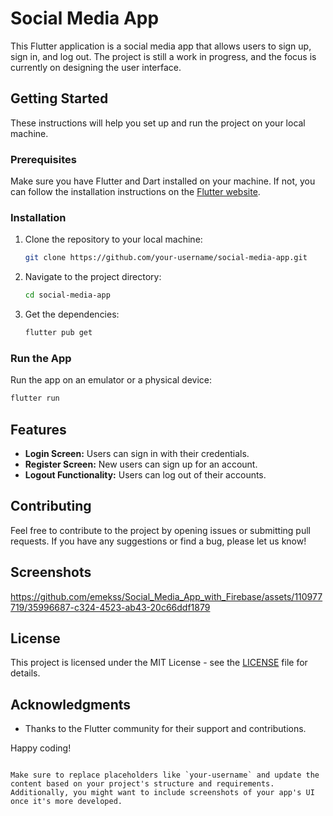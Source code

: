 # Social Media App

This Flutter application is a social media app that allows users to sign up, sign in, and log out. The project is still a work in progress, and the focus is currently on designing the user interface.

## Getting Started

These instructions will help you set up and run the project on your local machine.

### Prerequisites

Make sure you have Flutter and Dart installed on your machine. If not, you can follow the installation instructions on the [Flutter website](https://flutter.dev/docs/get-started/install).

### Installation

1. Clone the repository to your local machine:

   ```bash
   git clone https://github.com/your-username/social-media-app.git
   ```

2. Navigate to the project directory:

   ```bash
   cd social-media-app
   ```

3. Get the dependencies:

   ```bash
   flutter pub get
   ```

### Run the App

Run the app on an emulator or a physical device:

```bash
flutter run
```

## Features

- **Login Screen:** Users can sign in with their credentials.
- **Register Screen:** New users can sign up for an account.
- **Logout Functionality:** Users can log out of their accounts.

## Contributing

Feel free to contribute to the project by opening issues or submitting pull requests. If you have any suggestions or find a bug, please let us know!

## Screenshots




https://github.com/emekss/Social_Media_App_with_Firebase/assets/110977719/35996687-c324-4523-ab43-20c66ddf1879



## License

This project is licensed under the MIT License - see the [LICENSE](LICENSE) file for details.

## Acknowledgments

- Thanks to the Flutter community for their support and contributions.

Happy coding!
```

Make sure to replace placeholders like `your-username` and update the content based on your project's structure and requirements. Additionally, you might want to include screenshots of your app's UI once it's more developed.
